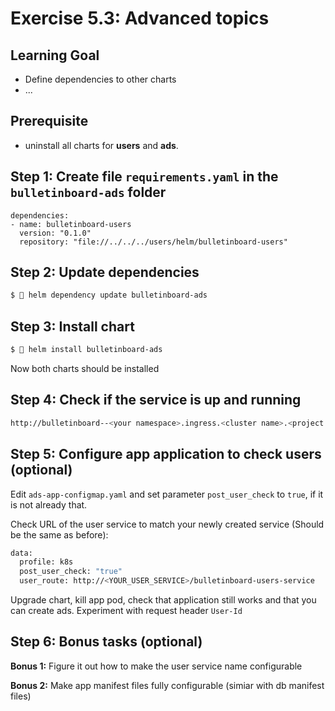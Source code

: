 Exercise 5.3: Advanced topics
====================================================

## Learning Goal
- Define dependencies to other charts
- ...

## Prerequisite

- uninstall all charts for **users** and **ads**.

## Step 1: Create file `requirements.yaml` in the `bulletinboard-ads` folder


```
dependencies:
- name: bulletinboard-users
  version: "0.1.0"
  repository: "file://../../../users/helm/bulletinboard-users"

``` 

## Step 2: Update dependencies

```bash
$  helm dependency update bulletinboard-ads
```

## Step 3: Install chart

```bash
$  helm install bulletinboard-ads
```

Now both charts should be installed


## Step 4: Check if the service is up and running

```bash
http://bulletinboard--<your namespace>.ingress.<cluster name>.<project name>.shoot.canary.k8s-hana.ondemand.com/ads/api/v1/ads
```

## Step 5: Configure app application to check users (optional)

Edit `ads-app-configmap.yaml` and set parameter `post_user_check` to `true`, if it is not already that.

Check URL of the user service to match your newly created service (Should be the same as before):


```bash
data:
  profile: k8s
  post_user_check: "true"
  user_route: http://<YOUR_USER_SERVICE>/bulletinboard-users-service
```

Upgrade chart, kill app pod, check that application still works and that you can create ads. Experiment with request header `User-Id`

## Step 6: Bonus tasks (optional)

**Bonus 1:** Figure it out how to make the user service name configurable

**Bonus 2:** Make app manifest files fully configurable (simiar with db manifest files)

 
